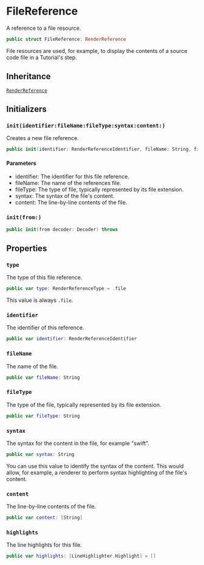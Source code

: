 # FileReference

A reference to a file resource.

``` swift
public struct FileReference: RenderReference 
```

File resources are used, for example, to display the contents of a source code file in a Tutorial's step.

## Inheritance

[`RenderReference`](/RenderReference)

## Initializers

### `init(identifier:fileName:fileType:syntax:content:)`

Creates a new file reference.

``` swift
public init(identifier: RenderReferenceIdentifier, fileName: String, fileType: String, syntax: String, content: [String]) 
```

#### Parameters

  - identifier: The identifier for this file reference.
  - fileName: The name of the references file.
  - fileType: The type of file, typically represented by its file extension.
  - syntax: The syntax of the file's content.
  - content: The line-by-line contents of the file.

### `init(from:)`

``` swift
public init(from decoder: Decoder) throws 
```

## Properties

### `type`

The type of this file reference.

``` swift
public var type: RenderReferenceType = .file
```

This value is always `.file`.

### `identifier`

The identifier of this reference.

``` swift
public var identifier: RenderReferenceIdentifier
```

### `fileName`

The name of the file.

``` swift
public var fileName: String
```

### `fileType`

The type of the file, typically represented by its file extension.

``` swift
public var fileType: String
```

### `syntax`

The syntax for the content in the file, for example "swift".

``` swift
public var syntax: String
```

You can use this value to identify the syntax of the content. This would allow, for example, a renderer to perform syntax highlighting of the file's content.

### `content`

The line-by-line contents of the file.

``` swift
public var content: [String]
```

### `highlights`

The line highlights for this file.

``` swift
public var highlights: [LineHighlighter.Highlight] = []
```
